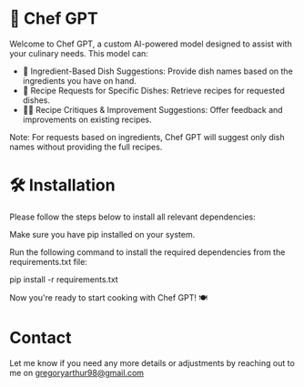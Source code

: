 # 🍳 Chef GPT
Welcome to Chef GPT, a custom AI-powered model designed to assist with your culinary needs. This model can:

- 🥘 Ingredient-Based Dish Suggestions: Provide dish names based on the ingredients you have on hand.
- 🍲 Recipe Requests for Specific Dishes: Retrieve recipes for requested dishes.
- 🧑‍🍳 Recipe Critiques & Improvement Suggestions: Offer feedback and improvements on existing recipes.

Note: For requests based on ingredients, Chef GPT will suggest only dish names without providing the full recipes.

# 🛠 Installation

Please follow the steps below to install all relevant dependencies:

Make sure you have pip installed on your system.

Run the following command to install the required dependencies from the requirements.txt file:

pip install -r requirements.txt

Now you're ready to start cooking with Chef GPT! 🍽️

# Contact 
Let me know if you need any more details or adjustments by reaching out to me on gregoryarthur98@gmail.com

